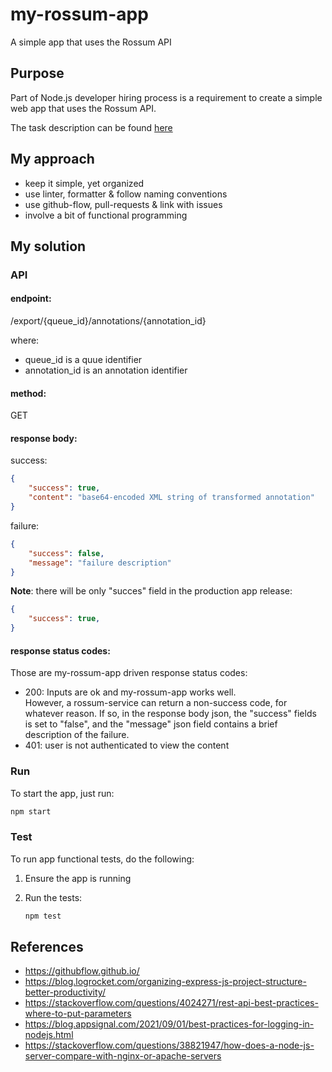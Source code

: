 # my-rossum-app
A simple app that uses the Rossum API

## Purpose

Part of Node.js developer hiring process is a requirement to create a simple web app that uses the Rossum API. 

The task description can be found [here](https://docs.google.com/document/d/1qIeffRqRqgc4kvGC0XvwfA-t_qtGAGXsxxGAjFMv7oU)

## My approach

- keep it simple, yet organized
- use linter, formatter & follow naming conventions
- use github-flow, pull-requests & link with issues
- involve a bit of functional programming

## My solution

### API

#### endpoint:

/export/{queue_id}/annotations/{annotation_id}

where:
- queue_id is a quue identifier
- annotation_id is an annotation identifier

#### method:

GET

#### response body:
success:
```json
{
    "success": true,
    "content": "base64-encoded XML string of transformed annotation"
}
```
failure:
```json
{
    "success": false,
    "message": "failure description"
}
```

__Note__: there will be only "succes" field in the production app release:

```json
{
    "success": true,
}
```

#### response status codes:

Those are my-rossum-app driven response status codes:

- 200: Inputs are ok and my-rossum-app works well.\
 However, a rossum-service can return a non-success code, for whatever reason. If so, in the response body json, the "success" fields is set to "false", and the "message" json field contains a brief description of the failure.
- 401: user is not authenticated to view the content

### Run

To start the app, just run:

```bash
npm start
```

### Test

To run app functional tests, do the following:

1. Ensure the app is running

2. Run the tests:
    ```bash
    npm test
    ```


## References

- https://githubflow.github.io/
- https://blog.logrocket.com/organizing-express-js-project-structure-better-productivity/
- https://stackoverflow.com/questions/4024271/rest-api-best-practices-where-to-put-parameters
- https://blog.appsignal.com/2021/09/01/best-practices-for-logging-in-nodejs.html
- https://stackoverflow.com/questions/38821947/how-does-a-node-js-server-compare-with-nginx-or-apache-servers




